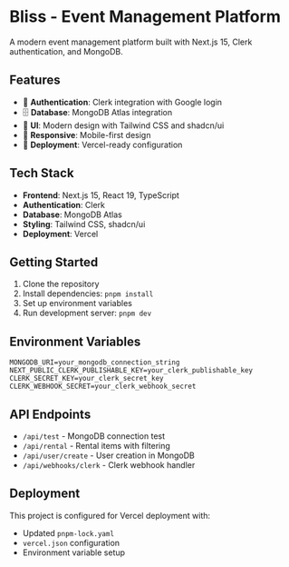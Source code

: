 # Bliss - Event Management Platform

A modern event management platform built with Next.js 15, Clerk authentication, and MongoDB.

## Features

- 🔐 **Authentication**: Clerk integration with Google login
- 🗄️ **Database**: MongoDB Atlas integration
- 🎨 **UI**: Modern design with Tailwind CSS and shadcn/ui
- 📱 **Responsive**: Mobile-first design
- 🚀 **Deployment**: Vercel-ready configuration

## Tech Stack

- **Frontend**: Next.js 15, React 19, TypeScript
- **Authentication**: Clerk
- **Database**: MongoDB Atlas
- **Styling**: Tailwind CSS, shadcn/ui
- **Deployment**: Vercel

## Getting Started

1. Clone the repository
2. Install dependencies: `pnpm install`
3. Set up environment variables
4. Run development server: `pnpm dev`

## Environment Variables

```env
MONGODB_URI=your_mongodb_connection_string
NEXT_PUBLIC_CLERK_PUBLISHABLE_KEY=your_clerk_publishable_key
CLERK_SECRET_KEY=your_clerk_secret_key
CLERK_WEBHOOK_SECRET=your_clerk_webhook_secret
```

## API Endpoints

- `/api/test` - MongoDB connection test
- `/api/rental` - Rental items with filtering
- `/api/user/create` - User creation in MongoDB
- `/api/webhooks/clerk` - Clerk webhook handler

## Deployment

This project is configured for Vercel deployment with:
- Updated `pnpm-lock.yaml`
- `vercel.json` configuration
- Environment variable setup 